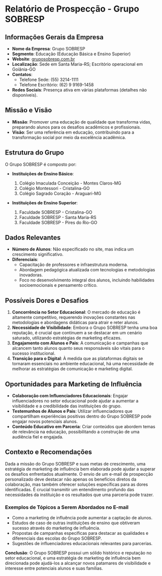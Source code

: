 # Relatório de Prospecção - Grupo SOBRESP

## Informações Gerais da Empresa
- **Nome da Empresa**: Grupo SOBRESP
- **Segmento**: Educação (Educação Básica e Ensino Superior)
- **Website**: [gruposobresp.com.br](https://gruposobresp.com.br)
- **Localização**: Sede em Santa Maria-RS; Escritório operacional em Goiânia-GO
- **Contatos**:
  - Telefone Sede: (55) 3214-1111
  - Telefone Escritório: (62) 9 9169-1458
- **Redes Sociais**: Presença ativa em várias plataformas (detalhes não disponíveis).

## Missão e Visão
- **Missão**: Promover uma educação de qualidade que transforma vidas, preparando alunos para os desafios acadêmicos e profissionais.
- **Visão**: Ser uma referência em educação, contribuindo para a transformação social por meio da excelência acadêmica.

## Estrutura do Grupo
O Grupo SOBRESP é composto por:
- **Instituições de Ensino Básico**:
  1. Colégio Imaculada Conceição - Montes Claros-MG
  2. Colégio Montessori - Cristalina-GO
  3. Colégio Sagrado Coração - Araguari-MG

- **Instituições de Ensino Superior**:
  1. Faculdade SOBRESP - Cristalina-GO
  2. Faculdade SOBRESP - Santa Maria-RS
  3. Faculdade SOBRESP - Pires do Rio-GO

## Dados Relevantes
- **Número de Alunos**: Não especificado no site, mas indica um crescimento significativo.
- **Diferenciais**:
  - Capacitação de professores e infraestrutura moderna.
  - Abordagem pedagógica atualizada com tecnologias e metodologias inovadoras.
  - Foco no desenvolvimento integral dos alunos, incluindo habilidades socioemocionais e pensamento crítico.

## Possíveis Dores e Desafios
1. **Concorrência no Setor Educacional**: O mercado de educação é altamente competitivo, requerendo inovações constantes nas metodologias e abordagens didáticas para atrair e reter alunos.
2. **Necessidade de Visibilidade**: Embora o Grupo SOBRESP tenha uma boa reputação, é crucial que continuem a se destacar em um cenário saturado, utilizando estratégias de marketing eficazes.
3. **Engajamento com Alunos e Pais**: A comunicação e campanhas que alcancem tanto alunos quanto seus responsáveis são vitais para o sucesso institucional.
4. **Transição para o Digital**: À medida que as plataformas digitais se tornaram essenciais no ambiente educacional, há uma necessidade de melhorar as estratégias de comunicação e marketing digital.

## Oportunidades para Marketing de Influência
- **Colaboração com Influenciadores Educacionais**: Engajar influenciadores no setor educacional pode ajudar a aumentar a visibilidade e a credibilidade das instituições do grupo.
- **Testemunhos de Alunos e Pais**: Utilizar influenciadores que compartilham experiências positivas dentro do Grupo SOBRESP pode engajar novos potenciais alunos.
- **Conteúdo Educativo em Parceria**: Criar conteúdos que abordem temas de relevância na educação, possibilitando a construção de uma audiência fiel e engajada.

## Contexto e Recomendações
Dada a missão do Grupo SOBRESP e suas metas de crescimento, uma estratégia de marketing de influência bem elaborada pode ajudar a superar os desafios enfrentados atualmente. O envio de um e-mail de prospecção personalizado deve destacar não apenas os benefícios diretos da colaboração, mas também oferecer soluções específicas para as dores identificadas. É crucial transmitir um entendimento profundo das necessidades da instituição e os resultados que uma parceria pode trazer.

### Exemplos de Tópicos a Serem Abordados no E-mail
- Como a marketing de influência pode aumentar a captação de alunos.
- Estudos de caso de outras instituições de ensino que obtiveram sucesso através do marketing de influência.
- Propostas de campanhas específicas para destacar as qualidades e diferenciais das escolas do Grupo SOBRESP.
- Sugestões de influenciadores educacionais relevantes para parcerias.

**Conclusão**: O Grupo SOBRESP possui um sólido histórico e reputação no setor educacional, e uma estratégia de marketing de influência bem direcionada pode ajudá-los a alcançar novos patamares de visibilidade e interesse entre potenciais alunos e suas famílias.